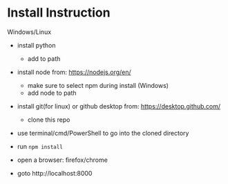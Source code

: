 # Install Instruction

 Windows/Linux
 - install python
   - add to path
 - install node from: https://nodejs.org/en/
   - make sure to select npm during install (Windows)
   - add node to path
 - install git(for linux) or github desktop from: https://desktop.github.com/
   - clone this repo
 - use terminal/cmd/PowerShell to go into the cloned directory
 - run `npm install`
 
 - open a browser: firefox/chrome
 - goto http://localhost:8000
 